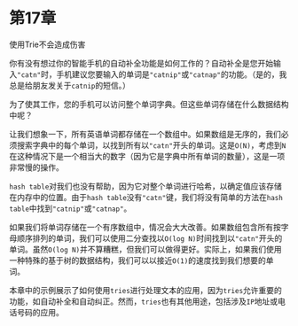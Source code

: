 # 第17章

使用Trie不会造成伤害

你有没有想过你的智能手机的自动补全功能是如何工作的？自动补全是您开始输入`"catn"`时，手机建议您要输入的单词是`"catnip"`或`"catnap"`的功能。（是的，我总是给朋友发关于`catnip`的短信。）

为了使其工作，您的手机可以访问整个单词字典。但这些单词存储在什么数据结构中呢？

让我们想象一下，所有英语单词都存储在一个数组中。如果数组是无序的，我们必须搜索字典中的每个单词，以找到所有以`"catn"`开头的单词。这是`O(N)`，考虑到`N`在这种情况下是一个相当大的数字（因为它是字典中所有单词的数量），这是一项非常慢的操作。

`hash table`对我们也没有帮助，因为它对整个单词进行哈希，以确定值应该存储在内存中的位置。由于`hash table`没有`"catn"`键，我们将没有简单的方法在`hash table`中找到`"catnip"`或`"catnap"`。

如果我们将单词存储在一个有序数组中，情况会大大改善。如果数组包含所有按字母顺序排列的单词，我们可以使用二分查找以`O(log N)`时间找到以`"catn"`开头的单词。虽然`O(log N)`并不算糟糕，但我们可以做得更好。实际上，如果我们使用一种特殊的基于树的数据结构，我们可以以接近`O(1)`的速度找到我们想要的单词。

本章中的示例展示了如何使用`tries`进行处理文本的应用，因为`tries`允许重要的功能，如自动补全和自动纠正。然而，`tries`也有其他用途，包括涉及`IP`地址或电话号码的应用。
